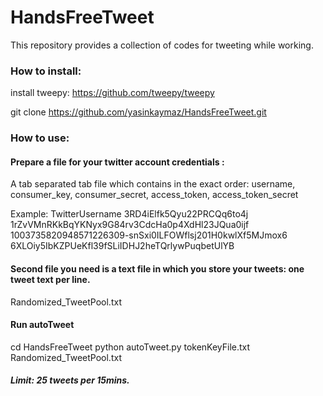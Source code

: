 # HandsFreeTweet
This repository provides a collection of codes for tweeting while working.

### How to install:
install tweepy: https://github.com/tweepy/tweepy

git clone https://github.com/yasinkaymaz/HandsFreeTweet.git

### How to use:

#### Prepare a file for your twitter account credentials :
A tab separated tab file which contains in the exact order: username, consumer_key, consumer_secret, access_token, access_token_secret

Example:
TwitterUsername	3RD4iElfk5Qyu22PRCQq6to4j	1rZvVMnRKkBqYKNyx9G84rv3CdcHa0p4XdHl23JQua0ijf	1003735820948571226309-snSxi0ILFOWflsj201H0kwlXf5MJmox6	6XLOiy5IbKZPUeKfl39fSLiIDHJ2heTQrlywPuqbetUlYB

#### Second file you need is a text file in which you store your tweets: one tweet text per line.
Randomized_TweetPool.txt

#### Run autoTweet

cd HandsFreeTweet
python autoTweet.py tokenKeyFile.txt Randomized_TweetPool.txt

##### Limit: 25 tweets per 15mins.
